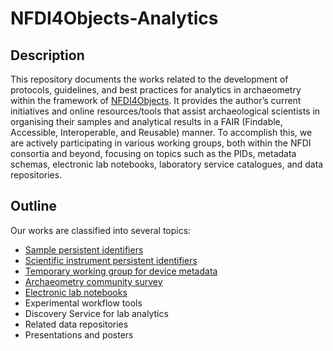 # NFDI4Objects-Analytics
## Description
This repository documents the works related to the development of protocols, guidelines, and best practices for analytics in archaeometry within the framework of [NFDI4Objects](https://www.nfdi4objects.net/index.php/en/nfdi4objects-english). It provides the author’s current initiatives and online resources/tools that assist archaeological scientists in organising their samples and analytical results in a FAIR (Findable, Accessible, Interoperable, and Reusable) manner. To accomplish this, we are actively participating in various working groups, both within the NFDI consortia and beyond, focusing on topics such as the PIDs, metadata schemas, electronic lab notebooks, laboratory service catalogues, and data repositories.

## Outline
Our works are classified into several topics: 
- [Sample persistent identifiers](IGSN)
- [Scientific instrument persistent identifiers](PIDINST)
- [Temporary working group for device metadata](TWG-)
- [Archaeometry community survey](Community-Survey)
- [Electronic lab notebooks](ELN)
- Experimental workflow tools
- Discovery Service for lab analytics
- Related data repositories
- Presentations and posters

